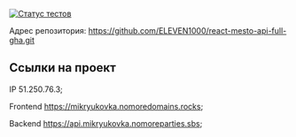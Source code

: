 [![Статус тестов](../../actions/workflows/tests.yml/badge.svg)](../../actions/workflows/tests.yml)

Адрес репозитория: https://github.com/ELEVEN1000/react-mesto-api-full-gha.git

## Ссылки на проект

IP 51.250.76.3;

Frontend https://mikryukovka.nomoredomains.rocks;

Backend https://api.mikryukovka.nomoreparties.sbs;
